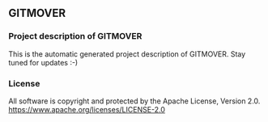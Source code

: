 ## GITMOVER

### Project description of GITMOVER

This is the automatic generated project description of GITMOVER. Stay tuned for updates :-)

### License

All software is copyright and protected by the Apache License, Version 2.0.
https://www.apache.org/licenses/LICENSE-2.0

